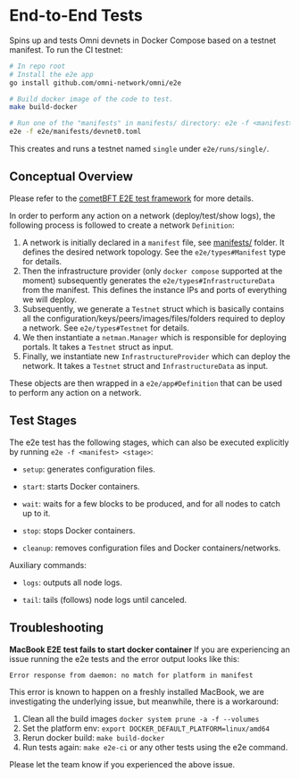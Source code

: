 # End-to-End Tests

Spins up and tests Omni devnets in Docker Compose based on a testnet manifest. To run the CI testnet:

```sh
# In repo root
# Install the e2e app
go install github.com/omni-network/omni/e2e

# Build docker image of the code to test.
make build-docker

# Run one of the "manifests" in manifests/ directory: e2e -f <manifest>
e2e -f e2e/manifests/devnet0.toml
```

This creates and runs a testnet named `single` under `e2e/runs/single/`.

## Conceptual Overview

Please refer to the [cometBFT E2E test framework](https://github.com/cometbft/cometbft/tree/main/test/e2e) for more details.

In order to perform any action on a network (deploy/test/show logs), the following process is followed to create a network `Definition`:
1. A network is initially declared in a `manifest` file, see [manifests/](./manifests) folder. It defines the desired network topology. See the `e2e/types#Manifest` type for details.
2. Then the infrastructure provider (only `docker compose` supported at the moment) subsequently generates the `e2e/types#InfrastructureData` from the manifest. This defines the instance IPs and ports of everything we will deploy.
3. Subsequently, we generate a `Testnet` struct which is basically contains all the configuration/keys/peers/images/files/folders required to deploy a network. See `e2e/types#Testnet` for details.
4. We then instantiate a `netman.Manager` which is responsible for deploying portals. It takes a `Testnet` struct as input.
5. Finally, we instantiate new `InfrastructureProvider` which can deploy the network. It takes a `Testnet` struct and `InfrastructureData` as input.

These objects are then wrapped in a `e2e/app#Definition` that can be used to perform any action on a network.

## Test Stages

The e2e test has the following stages, which can also be executed explicitly by running `e2e -f <manifest> <stage>`:

* `setup`: generates configuration files.

* `start`: starts Docker containers.

* `wait`: waits for a few blocks to be produced, and for all nodes to catch up to it.

* `stop`: stops Docker containers.

* `cleanup`: removes configuration files and Docker containers/networks.

Auxiliary commands:

* `logs`: outputs all node logs.

* `tail`: tails (follows) node logs until canceled.


## Troubleshooting
**MacBook E2E test fails to start docker container**
If you are experiencing an issue running the e2e tests and the error output looks like this:
```
Error response from daemon: no match for platform in manifest
```
This error is known to happen on a freshly installed MacBook, we are investigating the underlying issue, but meanwhile, there is a workaround:
1. Clean all the build images `docker system prune -a -f --volumes`
2. Set the platform env: `export DOCKER_DEFAULT_PLATFORM=linux/amd64`
3. Rerun docker build: `make build-docker`
4. Run tests again: `make e2e-ci` or any other tests using the e2e command.

Please let the team know if you experienced the above issue.
